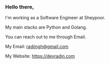 ### Hello there,

I'm working as a Software Engineer at Sheypoor.

My main stacks are Python and Golang.

You can reach out to me through Email.

My Email: radiingh@gmail.com

My Website: https://devradin.com

<!--
**radinghr/radinghr** is a ✨ _special_ ✨ repository because its `README.md` (this file) appears on your GitHub profile.

Here are some ideas to get you started:

- 🔭 I’m currently working on ...
- 🌱 I’m currently learning ...
- 👯 I’m looking to collaborate on ...
- 🤔 I’m looking for help with ...
- 💬 Ask me about ...
- 📫 How to reach me: ...
- 😄 Pronouns: ...
- ⚡ Fun fact: ...
-->

